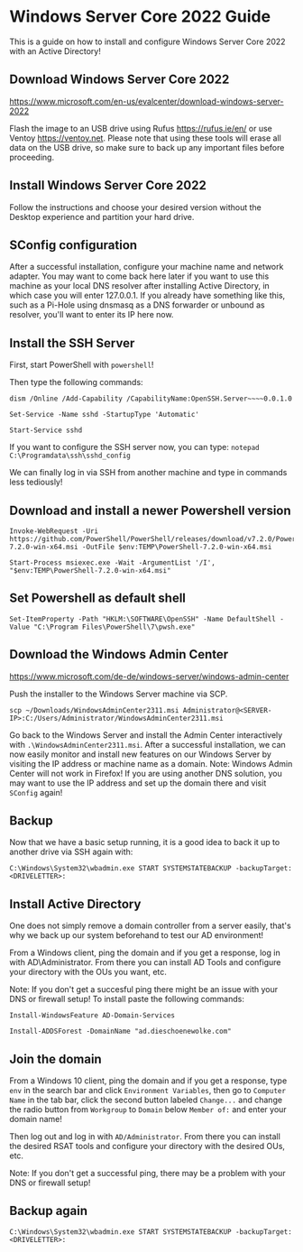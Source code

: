 # Windows Server Core 2022 Guide
This is a guide on how to install and configure Windows Server Core 2022 with an Active Directory!

## Download Windows Server Core 2022
https://www.microsoft.com/en-us/evalcenter/download-windows-server-2022

Flash the image to an USB drive using Rufus https://rufus.ie/en/ or use Ventoy https://ventoy.net.
Please note that using these tools will erase all data on the USB drive, so make sure to back up any important files before proceeding.

## Install Windows Server Core 2022

Follow the instructions and choose your desired version without the Desktop experience and partition your hard drive.

## SConfig configuration

After a successful installation, configure your machine name and network adapter. You may want to come back here later if you want to use this machine as your local DNS resolver after installing Active Directory, in which case you will enter 127.0.0.1. If you already have something like this, such as a Pi-Hole using dnsmasq as a DNS forwarder or unbound as resolver, you'll want to enter its IP here now.

## Install the SSH Server

First, start PowerShell with `powershell`!

Then type the following commands:

```
dism /Online /Add-Capability /CapabilityName:OpenSSH.Server~~~~0.0.1.0

Set-Service -Name sshd -StartupType 'Automatic'

Start-Service sshd
```

If you want to configure the SSH server now, you can type:
`notepad C:\Programdata\ssh\sshd_config`

We can finally log in via SSH from another machine and type in commands less tediously!

## Download and install a newer Powershell version
```
Invoke-WebRequest -Uri https://github.com/PowerShell/PowerShell/releases/download/v7.2.0/PowerShell-7.2.0-win-x64.msi -OutFile $env:TEMP\PowerShell-7.2.0-win-x64.msi

Start-Process msiexec.exe -Wait -ArgumentList '/I', "$env:TEMP\PowerShell-7.2.0-win-x64.msi"
```

## Set Powershell as default shell
`Set-ItemProperty -Path "HKLM:\SOFTWARE\OpenSSH" -Name DefaultShell -Value "C:\Program Files\PowerShell\7\pwsh.exe"`

## Download the Windows Admin Center
https://www.microsoft.com/de-de/windows-server/windows-admin-center

Push the installer to the Windows Server machine via SCP.

`scp ~/Downloads/WindowsAdminCenter2311.msi Administrator@<SERVER-IP>:C:/Users/Administrator/WindowsAdminCenter2311.msi`

Go back to the Windows Server and install the Admin Center interactively with `.\WindowsAdminCenter2311.msi`. After a successful installation, we can now easily monitor and install new features on our Windows Server by visiting the IP address or machine name as a domain.
Note: Windows Admin Center will not work in Firefox! If you are using another DNS solution, you may want to use the IP address and set up the domain there and visit `SConfig` again!

## Backup
Now that we have a basic setup running, it is a good idea to back it up to another drive via SSH again with:


`C:\Windows\System32\wbadmin.exe START SYSTEMSTATEBACKUP -backupTarget:<DRIVELETTER>:`

## Install Active Directory
One does not simply remove a domain controller from a server easily, that's why we back up our system beforehand to test our AD environment!

From a Windows client, ping the domain and if you get a response, log in with AD\Administrator.
From there you can install AD Tools and configure your directory with the OUs you want, etc.

Note: If you don't get a succesful ping there might be an issue with your DNS or firewall setup!
To install paste the following commands:

```
Install-WindowsFeature AD-Domain-Services

Install-ADDSForest -DomainName "ad.dieschoenewolke.com"
```

## Join the domain

From a Windows 10 client, ping the domain and if you get a response, type `env` in the search bar and click `Environment Variables`, then go to `Computer Name` in the tab bar, click the second button labeled `Change...` and change the radio button from `Workgroup` to `Domain` below `Member of:` and enter your domain name!

Then log out and log in with `AD/Administrator`. From there you can install the desired RSAT tools and configure your directory with the desired OUs, etc.

Note: If you don't get a successful ping, there may be a problem with your DNS or firewall setup!

## Backup again
`C:\Windows\System32\wbadmin.exe START SYSTEMSTATEBACKUP -backupTarget:<DRIVELETTER>:`